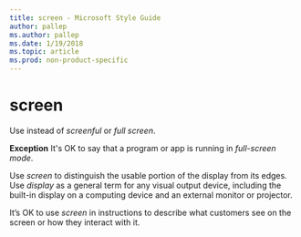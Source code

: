 ```yaml
---
title: screen - Microsoft Style Guide
author: pallep
ms.author: pallep
ms.date: 1/19/2018
ms.topic: article
ms.prod: non-product-specific
---
```


# screen

Use instead of *screenful* or *full screen*. 

**Exception** It's OK to say that a program or app is running in *full-screen mode*.

Use *screen* to distinguish the usable portion of the display from its edges. Use *display*
as a general term for any visual output device, including the built-in
display on a computing device and an external monitor or projector.

It’s OK to use *screen* in instructions to describe what customers see on the screen or how they interact with it. 

